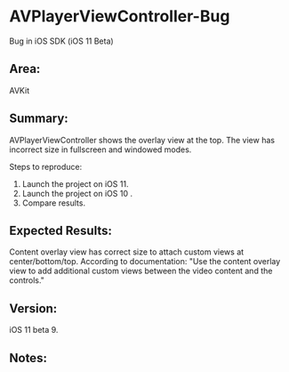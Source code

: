 # AVPlayerViewController-Bug
Bug in iOS SDK (iOS 11 Beta)

## Area:
AVKit

## Summary:
AVPlayerViewController shows the overlay view at the top. The view has incorrect size in fullscreen and windowed modes.

Steps to reproduce:
1. Launch the project on iOS 11.
2. Launch the project on iOS 10 .
3. Compare results.

## Expected Results:
Content overlay view has correct size to attach custom views at center/bottom/top.
According to documentation: "Use the content overlay view to add additional custom views between the video content and the controls."

## Version:
iOS 11 beta 9.

## Notes:

